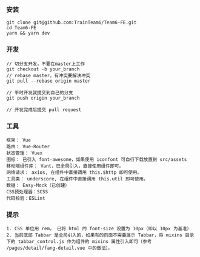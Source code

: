 
### 安装

    git clone git@github.com:TrainTeam6/Team6-FE.git
    cd Team6-FE
    yarn && yarn dev

### 开发

    // 切分支开发，不要在master上工作
    git checkout -b your_branch
    // rebase master，有冲突要解决冲突
    git pull --rebase origin master

    // 平时开发就提交到自己的分支
    git push origin your_branch

    // 开发完成后提交 pull request


### 工具

    框架： Vue
    路由： Vue-Router
    状态管理： Vuex
    图标： 已引入 font-awesome，如果使用 iconfont 可自行下载放置到 src/assets
    移动端组件库： Vant，已全局引入，直接使用组件即可。
    网络请求： axios, 在组件中直接调用 this.$http 即可使用。
    工具类： underscore, 在组件中直接调用 this.util 即可使用。
    数据： Easy-Mock（已创建）
    CSS预处理器：SCSS
    代码校验：ESLint

### 提示

    1. CSS 单位用 rem， 已将 html 的 font-size 设置为 10px（即以 10px 为基准）
    2. 当前底部 Tabbar 是全局引入的，如果有的页面不需要展示 Tabbar，将 mixins 目录下的 tabbar_control.js 作为组件的 mixins 属性引入即可（参考 /pages/detail/fang-detail.vue 中的做法）。


